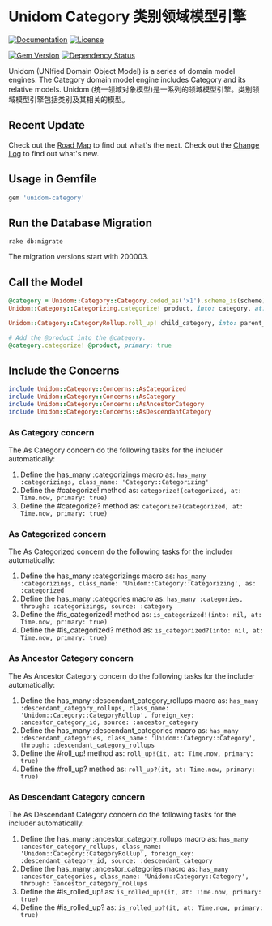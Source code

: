 # Unidom Category 类别领域模型引擎

[![Documentation](http://img.shields.io/badge/docs-rdoc.info-blue.svg)](http://www.rubydoc.info/gems/unidom-category/frames)
[![License](https://img.shields.io/badge/license-MIT-green.svg)](http://opensource.org/licenses/MIT)

[![Gem Version](https://badge.fury.io/rb/unidom-category.svg)](https://badge.fury.io/rb/unidom-category)
[![Dependency Status](https://gemnasium.com/badges/github.com/topbitdu/unidom-category.svg)](https://gemnasium.com/github.com/topbitdu/unidom-category)

Unidom (UNIfied Domain Object Model) is a series of domain model engines. The Category domain model engine includes Category and its relative models.
Unidom (统一领域对象模型)是一系列的领域模型引擎。类别领域模型引擎包括类别及其相关的模型。



## Recent Update

Check out the [Road Map](ROADMAP.md) to find out what's the next.
Check out the [Change Log](CHANGELOG.md) to find out what's new.



## Usage in Gemfile

```ruby
gem 'unidom-category'
```



## Run the Database Migration

```shell
rake db:migrate
```
The migration versions start with 200003.



## Call the Model

```ruby
@category = Unidom::Category::Category.coded_as('x1').scheme_is(scheme).valid_at.alive.first
Unidom::Category::Categorizing.categorize! product, into: category, at: Time.now

Unidom::Category::CategoryRollup.roll_up! child_category, into: parent_category, at: Time.now

# Add the @product into the @category.
@category.categorize! @product, primary: true
```



## Include the Concerns

```ruby
include Unidom::Category::Concerns::AsCategorized
include Unidom::Category::Concerns::AsCategory
include Unidom::Category::Concerns::AsAncestorCategory
include Unidom::Category::Concerns::AsDescendantCategory
```

### As Category concern

The As Category concern do the following tasks for the includer automatically:
1. Define the has_many :categorizings macro as: ``has_many :categorizings, class_name: 'Category::Categorizing'``
2. Define the #categorize! method as: ``categorize!(categorized, at: Time.now, primary: true)``
3. Define the #categorize? method as: ``categorize?(categorized, at: Time.now, primary: true)``

### As Categorized concern

The As Categorized concern do the following tasks for the includer automatically:
1. Define the has_many :categorizings macro as: ``has_many :categorizings, class_name: 'Unidom::Category::Categorizing', as: :categorized``
2. Define the has_many :categories macro as: ``has_many :categories, through: :categorizings, source: :category``
3. Define the #is_categorized! method as: ``is_categorized!(into: nil, at: Time.now, primary: true)``
4. Define the #is_categorized? method as: ``is_categorized?(into: nil, at: Time.now, primary: true)``

### As Ancestor Category concern

The As Ancestor Category concern do the following tasks for the includer automatically:
1. Define the has_many :descendant_category_rollups macro as: ``has_many :descendant_category_rollups, class_name: 'Unidom::Category::CategoryRollup', foreign_key: :ancestor_category_id, source: :ancestor_category``
2. Define the has_many :descendant_categories macro as: ``has_many :descendant_categories, class_name: 'Unidom::Category::Category', through: :descendant_category_rollups``
3. Define the #roll_up! method as: ``roll_up!(it, at: Time.now, primary: true)``
4. Define the #roll_up? method as: ``roll_up?(it, at: Time.now, primary: true)``

### As Descendant Category concern

The As Descendant Category concern do the following tasks for the includer automatically:
1. Define the has_many :ancestor_category_rollups macro as: ``has_many :ancestor_category_rollups, class_name: 'Unidom::Category::CategoryRollup', foreign_key: :descendant_category_id, source: :descendant_category``
2. Define the has_many :ancestor_categories macro as: ``has_many :ancestor_categories, class_name: 'Unidom::Category::Category', through: :ancestor_category_rollups``
3. Define the #is_rolled_up! as: ``is_rolled_up!(it, at: Time.now, primary: true)``
4. Define the #is_rolled_up? as: ``is_rolled_up?(it, at: Time.now, primary: true)``
